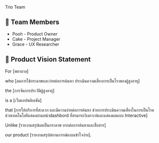 Trio Team

## 👥 Team Members
- Pooh - Product Owner
- Cake - Project Manager
- Grace - UX Researcher

## 🎯 Product Vision Statement
For [พยาบาล]

who [ลดการใช้กระดาษและง่ายต่อการค้นหา ประเมินความเสี่ยงการเป็นโรงของผู้สูงอายุ]

the [การจัดการประวัติผู้สูงอายุ]

is a [เว็บแอปพลิเคชัน]

that [การให้บริการที่สะดวก และมีความง่ายต่อการค้นหา ช่วยการประเมินความเสี่ยงในการเป็นโรคด้วยเทคโนโลยีแสดงผ่านหน้าdashbord ที่สามารถวิเคราะห์และแสดงผลแบบ Interactive]

Unlike [รายงานสรุปผลเป็นกระดาษ ยากต่อการค้นหาและสื่อสาร]

our product [รายงานสรุปสถานการณ์แบบเข้าใจง่าย].

